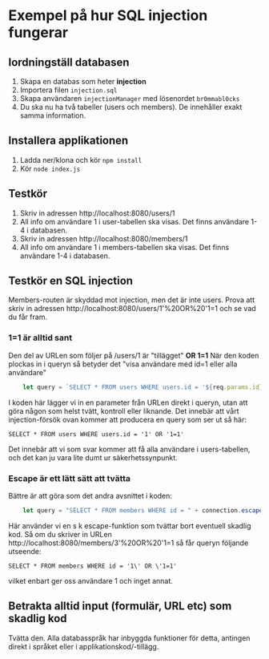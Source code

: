 # Exempel på hur SQL injection fungerar
## Iordningställ databasen
1. Skapa en databas som heter **injection**
2. Importera filen ```injection.sql```
3. Skapa användaren ```injectionManager``` med lösenordet ```br0mmabl0cks```
4. Du ska nu ha två tabeller (users och members). De innehåller exakt samma information.

## Installera applikationen
1. Ladda ner/klona och kör ```npm install```
2. Kör ```node index.js```

## Testkör
1. Skriv in adressen http://localhost:8080/users/1
2. All info om användare 1 i user-tabellen ska visas. Det finns användare 1-4 i databasen.
3. Skriv in adressen http://localhost:8080/members/1
4. All info om användare 1 i members-tabellen ska visas. Det finns användare 1-4 i databasen.

## Testkör en SQL injection
Members-routen är skyddad mot injection, men det är inte users.
Prova att skriv in adressen http://localhost:8080/users/1'%20OR%20'1=1 och se vad du får fram.

### 1=1 är alltid sant
Den del av URLen som följer på /users/1 är "tillägget" **OR 1=1**
När den koden plockas in i queryn så betyder det "visa användare med id=1 eller alla användare"
```javascript
    let query = `SELECT * FROM users WHERE users.id = '${req.params.id}'`
```
I koden här lägger vi in en parameter från URLen direkt i queryn, utan att göra någon som helst tvätt, kontroll eller liknande. Det innebär att vårt injection-försök ovan kommer att producera en query som ser ut så här:
```mysql
SELECT * FROM users WHERE users.id = '1' OR '1=1'
```
Det innebär att vi som svar kommer att få alla användare i users-tabellen, och det kan ju vara lite dumt ur säkerhetssynpunkt.

### Escape är ett lätt sätt att tvätta
Bättre är att göra som det andra avsnittet i koden:
```javascript
    let query = "SELECT * FROM members WHERE id = " + connection.escape(req.params.id)
```
Här använder vi en s k escape-funktion som tvättar bort eventuell skadlig kod.
Så om du skriver in URLen http://localhost:8080/members/3'%20OR%20'1=1 så får queryn följande utseende:
```mysql
SELECT * FROM members WHERE id = '1\' OR \'1=1'
```
vilket enbart ger oss användare 1 och inget annat.

## Betrakta alltid input (formulär, URL etc) som skadlig kod
Tvätta den. Alla databasspråk har inbyggda funktioner för detta, antingen direkt i språket eller i applikationskod/-tillägg.